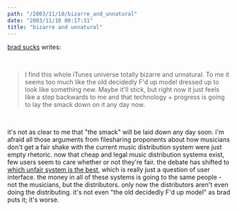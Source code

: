 ```yaml
---
path: "/2003/11/10/bizarre_and_unnatural" 
date: "2003/11/10 00:17:31" 
title: "bizarre and unnatural" 
---
```

<p><a href="http://www.bradsucks.net/archives/000329.php">brad sucks</a> writes:</p><br><blockquote>I find this whole iTunes universe totally bizarre and unnatural. To me it seems too much like the old decidedly F'd up model dressed up to look like something new. Maybe it'll stick, but right now it just feels like a step backwards to me and that technology + progress is going to lay the smack down on it any day now.</blockquote><br><p>it's not as clear to me that "the smack" will be laid down any day soon. i'm afraid all those arguments from filesharing proponents about how musicians don't get a fair shake with the current music distribution system were just empty rhetoric. now that cheap and legal music distribution systems exist, few users seem to care whether or not they're fair. the debate has shifted to <a href="http://www.scenespot.org/coplan/archives/000075.html">which unfair system is the best</a>, which is really just a question of user interface. the money in all of these systems is going to the same people - not the musicians, but the distributors. only now the distributors aren't even doing the distributing. it's not even "the old decidedly F'd up model" as brad puts it; it's worse.</p>